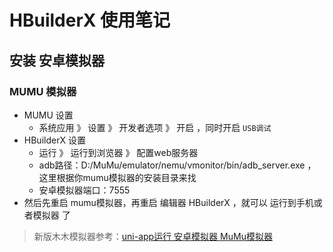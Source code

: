 # HBuilderX 使用笔记

## 安装 安卓模拟器 

### MUMU 模拟器

- MUMU 设置
	- 系统应用 》 设置 》 开发者选项 》 开启 ，同时开启 `USB调试`
- HBuilderX 设置
	- 运行 》 运行到浏览器 》 配置web服务器
	- adb路径：D:/MuMu/emulator/nemu/vmonitor/bin/adb_server.exe ，这里根据你mumu模拟器的安装目录来找
	- 安卓模拟器端口：7555
- 然后先重启 mumu模拟器，再重启 编辑器 HBuilderX ，就可以 运行到手机或者模拟器 了

> 新版木木模拟器参考：[uni-app运行 安卓模拟器 MuMu模拟器](https://blog.csdn.net/g470641382/article/details/144052472)